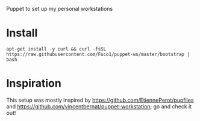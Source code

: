 Puppet to set up my personal workstations

# Install

``` shell
apt-get install -y curl && curl -fsSL https://raw.githubusercontent.com/Fuco1/puppet-ws/master/bootstrap | bash
```

# Inspiration

This setup was mostly inspired by https://github.com/EtiennePerot/pupfiles and https://github.com/vincentbernat/puppet-workstation; go and check it out!
